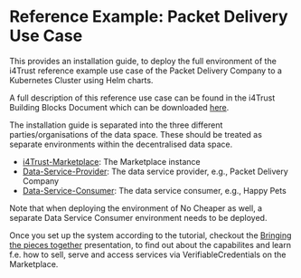 # Reference Example: Packet Delivery Use Case

This provides an installation guide, 
to deploy the full environment of the i4Trust reference example use case of the Packet Delivery 
Company to a Kubernetes Cluster using Helm charts.

A full description of this reference use case can be found in the i4Trust Building Blocks 
Document which can be downloaded [here](https://github.com/i4Trust/building-blocks).

The installation guide is separated into the three different parties/organisations of the data space. These should be treated 
as separate environments within the decentralised data space.

* [i4Trust-Marketplace](./i4Trust-Marketplace): The Marketplace instance
* [Data-Service-Provider](./Data-Service-Provider): The data service provider, e.g., Packet Delivery Company
* [Data-Service-Consumer](./Data-Service-Consumer): The data service consumer, e.g., Happy Pets

Note that when deploying the environment of No Cheaper as well, a separate Data Service Consumer environment 
needs to be deployed.

Once you set up the system according to the tutorial, checkout the [Bringing the pieces together](https://github.com/i4Trust/training/blob/main/2_Technology/7_Specific_components_for_Data_Spaces/i4Trust%20Data%20Spaces%20-%20Detailed%20look%20into%20the%20reference%20example.pdf) presentation, to find out about the capabilites and learn f.e. how to sell, serve and access services via VerifiableCredentials on the Marketplace.


